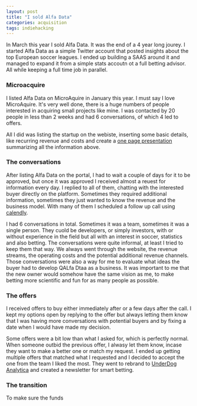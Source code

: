 ```yaml
---
layout: post
title: "I sold Alfa Data"
categories: acquisition
tags: indiehacking
---
```


In March this year I sold Alfa Data. It was the end of a 4 year long jourey. I started Alfa Data as a simple Twitter account that posted insights about the top European soccer leagues. I ended up building a SAAS around it and managed to expand it from a simple stats accoutn ot a full betting advisor. All while keeping a full time job in parallel.

### Microacquire

I listed Alfa Data on MicroAquire in January this year. I must say I love MicroAquire. It's very well done, there is a huge numbers of people interested in acquiring small projects like mine. I was contacted by 20 people in less than 2 weeks and had 6 conversations, of which 4 led to offers.

All I did was listing the startup on the webiste, inserting some basic details, like recurring revenue and costs and create a [one page presentation][presentation] summarizing all the information above.

### The conversations

After listing Alfa Data on the portal, I had to wait a couple of days for it to be approved, but once it was approved I received almost a reuest for information every day. I replied to all of them, chatting with the interested buyer directly on the platform. Sometimes they required additional information, sometimes they just wanted to know the revenue and the business model. With many of them I scheduled a follow up call using [calendly][calendly].

I had 6 conversations in total. Sometimes it was a team, sometimes it was a single person. They cuold be developers, or simply investors, with or without experience in the field but all with an interest in soccer, statistics and also betting. The conversations were quite informal, at least I tried to keep them that way. We always went through the website, the revenue streams, the operating costs and the potential additional revenue channels. Those conversations were also a way for me to evaluate what ideas the buyer had to develop QALfa Dtaa as a business. It was important to me that the new owner would somehow have the same vision as me, to make betting more scientific and fun for as many people as possible.

### The offers

I received offers to buy either immediately after or a few days after the call. I kept my options open by replying to the offer but always letting them know that I was having more conversations with potential buyers and by fixing a date when I would have made my decision.

Some offers were a bit low than what I asked for, which is perfectly normal. When someone outbid the previous offer, I alwasy let them know, incase they want to make a better one or match my request. I ended up getting multiple offers that matched what I requested and I decided to accept the one from the team I liked the most. They went to rebrand to [UnderDog Analytica][UnderDog] and created a newsletter for smart betting. 

### The transition

To make sure the funds 

[presentation]: https://firebasestorage.googleapis.com/v0/b/microacquire.appspot.com/o/users%2FHWLdrxRRahhxOiycPlRm8hiJE0n1%2Fstartups%2FnZCaEnyNeGd495nSbe5r%2Fattachments%2F2021.01.23_12.18.40.pdf?alt=media&token=ce15b6f8-2018-45ab-ae94-be9e677c1946
[calendly]: https://calendly.com/
[UnderDog]: https://underdoganalytica.com/
